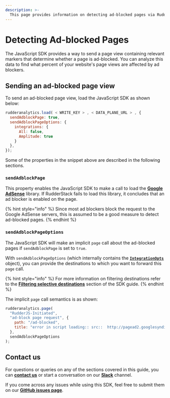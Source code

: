 ```yaml
---
description: >-
  This page provides information on detecting ad-blocked pages via RudderStack JavaScript SDK.
---
```


# Detecting Ad-blocked Pages

The JavaScript SDK provides a way to send a page view containing relevant markers that determine whether a page is ad-blocked. You can analyze this data to find what percent of your website's page views are affected by ad blockers.

## Sending an ad-blocked page view

To send an ad-blocked page view, load the JavaScript SDK as shown below:

```javascript
rudderanalytics.load( < WRITE_KEY > , < DATA_PLANE_URL > , {
  sendAdblockPage: true,
  sendAdblockPageOptions: {
    integrations: {
      All: false,
      Amplitude: true
    }
  },
});
```

Some of the properties in the snippet above are described in the following sections.

### `sendAdblockPage`

This property enables the JavaScript SDK to make a call to load the [**Google AdSense**](https://www.google.com/adsense/start/) library. If RudderStack fails to load this library, it concludes that an ad blocker is enabled on the page.

{% hint style="info" %}
Since most ad blockers block the request to the Google AdSense servers, this is assumed to be a good measure to detect ad-blocked pages.
{% endhint %}

### `sendAdblockPageOptions`

The JavaScript SDK will make an implicit `page` call about the ad-blocked pages if `sendAdblockPage` is set to `true`. 

With `sendAdblockPageOptions` \(which internally contains the [**`IntegrationOpts`**](https://docs.rudderstack.com/stream-sources/rudderstack-sdk-integration-guides/rudderstack-javascript-sdk#integrationopts) object\), you can provide the destinations to which you want to forward this `page` call. 

{% hint style="info" %}
For more information on filtering destinations refer to the [**Filtering selective destinations**](https://docs.rudderstack.com/stream-sources/rudderstack-sdk-integration-guides/rudderstack-javascript-sdk#filter-selective-destinations) section of the SDK guide.
{% endhint %}

The implicit `page` call semantics is as shown:

```javascript
rudderanalytics.page(
  "RudderJS-Initiated",
  "ad-block page request", {
    path: "/ad-blocked",
    title: "error in script loading:: src::  http://pagead2.googlesyndication.com/pagead/js/adsbygoogle.js id:: ad-block",
  },
  sendAdblockPageOptions
);
```

## Contact us

For questions or queries on any of the sections covered in this guide, you can [**contact us**](mailto:%20docs@rudderstack.com) or start a conversation on our [**Slack**](https://resources.rudderstack.com/join-rudderstack-slack) channel.

If you come across any issues while using this SDK, feel free to submit them on our [**GitHub issues page**](https://github.com/rudderlabs/rudder-sdk-js/issues).
